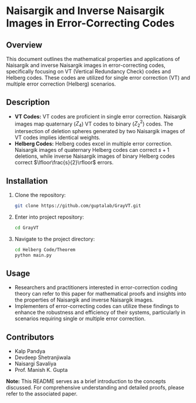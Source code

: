 # Naisargik and Inverse Naisargik Images in Error-Correcting Codes

## Overview
This document outlines the mathematical properties and applications of Naisargik and inverse Naisargik images in error-correcting codes, specifically focusing on VT (Vertical Redundancy Check) codes and Helberg codes. These codes are utilized for single error correction (VT) and multiple error correction (Helberg) scenarios.

## Description
- **VT Codes:** VT codes are proficient in single error correction. Naisargik images map quaternary ($Z_4$) VT codes to binary ($Z_2^2$) codes. The intersection of deletion spheres generated by two Naisargik images of VT codes implies identical weights.
- **Helberg Codes:** Helberg codes excel in multiple error correction. Naisargik images of quaternary Helberg codes can correct $s+1$ deletions, while inverse Naisargik images of binary Helberg codes correct $\lfloor\frac{s}{2}\rfloor$ errors.

## Installation

1. Clone the repository:
   ```bash
   git clone https://github.com/guptalab/GrayVT.git
   ```
2. Enter into project repository:
   ```bash
   cd GrayVT
   ```

3. Navigate to the project directory:
   ```bash
   cd Helberg Code/Theorem
   python main.py
   ```

## Usage
- Researchers and practitioners interested in error-correction coding theory can refer to this paper for mathematical proofs and insights into the properties of Naisargik and inverse Naisargik images.
- Implementers of error-correcting codes can utilize these findings to enhance the robustness and efficiency of their systems, particularly in scenarios requiring single or multiple error correction.

## Contributors
- Kalp Pandya
- Devdeep Shetranjiwala
- Naisargi Savaliya
- Prof. Manish K. Gupta

**Note:** This README serves as a brief introduction to the concepts discussed. For comprehensive understanding and detailed proofs, please refer to the associated paper.
